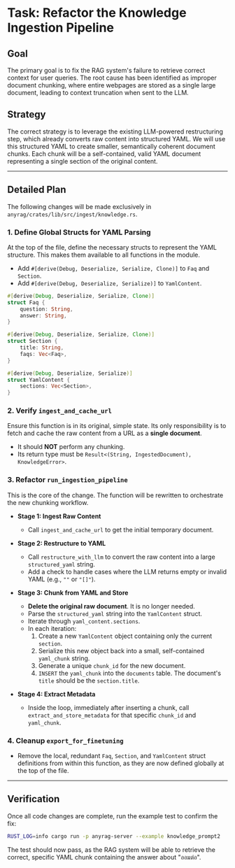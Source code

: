 # Task: Refactor the Knowledge Ingestion Pipeline

## Goal
The primary goal is to fix the RAG system's failure to retrieve correct context for user queries. The root cause has been identified as improper document chunking, where entire webpages are stored as a single large document, leading to context truncation when sent to the LLM.

## Strategy
The correct strategy is to leverage the existing LLM-powered restructuring step, which already converts raw content into structured YAML. We will use this structured YAML to create smaller, semantically coherent document chunks. Each chunk will be a self-contained, valid YAML document representing a single section of the original content.

---

## Detailed Plan

The following changes will be made exclusively in `anyrag/crates/lib/src/ingest/knowledge.rs`.

### 1. Define Global Structs for YAML Parsing
At the top of the file, define the necessary structs to represent the YAML structure. This makes them available to all functions in the module.

- Add `#[derive(Debug, Deserialize, Serialize, Clone)]` to `Faq` and `Section`.
- Add `#[derive(Debug, Deserialize, Serialize)]` to `YamlContent`.

```rust
#[derive(Debug, Deserialize, Serialize, Clone)]
struct Faq {
    question: String,
    answer: String,
}

#[derive(Debug, Deserialize, Serialize, Clone)]
struct Section {
    title: String,
    faqs: Vec<Faq>,
}

#[derive(Debug, Deserialize, Serialize)]
struct YamlContent {
    sections: Vec<Section>,
}
```

### 2. Verify `ingest_and_cache_url`
Ensure this function is in its original, simple state. Its only responsibility is to fetch and cache the raw content from a URL as a **single document**.

- It should **NOT** perform any chunking.
- Its return type must be `Result<(String, IngestedDocument), KnowledgeError>`.

### 3. Refactor `run_ingestion_pipeline`
This is the core of the change. The function will be rewritten to orchestrate the new chunking workflow.

- **Stage 1: Ingest Raw Content**
  - Call `ingest_and_cache_url` to get the initial temporary document.

- **Stage 2: Restructure to YAML**
  - Call `restructure_with_llm` to convert the raw content into a large `structured_yaml` string.
  - Add a check to handle cases where the LLM returns empty or invalid YAML (e.g., `""` or `"[]"`).

- **Stage 3: Chunk from YAML and Store**
  - **Delete the original raw document**. It is no longer needed.
  - Parse the `structured_yaml` string into the `YamlContent` struct.
  - Iterate through `yaml_content.sections`.
  - In each iteration:
    1. Create a new `YamlContent` object containing only the current `section`.
    2. Serialize this new object back into a small, self-contained `yaml_chunk` string.
    3. Generate a unique `chunk_id` for the new document.
    4. `INSERT` the `yaml_chunk` into the `documents` table. The document's `title` should be the `section.title`.

- **Stage 4: Extract Metadata**
  - Inside the loop, immediately after inserting a chunk, call `extract_and_store_metadata` for that specific `chunk_id` and `yaml_chunk`.

### 4. Cleanup `export_for_finetuning`
- Remove the local, redundant `Faq`, `Section`, and `YamlContent` struct definitions from within this function, as they are now defined globally at the top of the file.

---

## Verification
Once all code changes are complete, run the example test to confirm the fix:
```bash
RUST_LOG=info cargo run -p anyrag-server --example knowledge_prompt2
```
The test should now pass, as the RAG system will be able to retrieve the correct, specific YAML chunk containing the answer about "ออมต่อ".